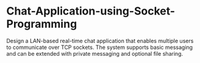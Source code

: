 # Chat-Application-using-Socket-Programming
Design a LAN-based real-time chat application that enables multiple users to communicate over TCP sockets. The system supports basic messaging and can be extended with private messaging and optional file sharing.
